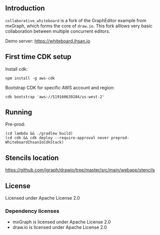 ## Introduction

`collaborative_whiteboard` is a fork of the GraphEditor example from mxGraph, which forms the core of `draw.io`. This fork alllows very basic collaboration between multiple concurrent editors.

Demo server: https://whiteboard.ihsan.io

## First time CDK setup

Install cdk:

```
npm install -g aws-cdk
```

Bootstrap CDK for specific AWS account and region:

```
cdk bootstrap 'aws://519160639284/us-west-2'
```

## Running

Pre-prod:

```
(cd lambda && ./gradlew build)
(cd cdk && cdk deploy --require-approval never preprod-WhiteboardIhsanIoCdkStack)
```

## Stencils location

https://github.com/jgraph/drawio/tree/master/src/main/webapp/stencils

## License

Licensed under Apache License 2.0

### Dependency licenses

- mxGraph is licensed under Apache License 2.0
- draw.io is licensed under Apache License 2.0

